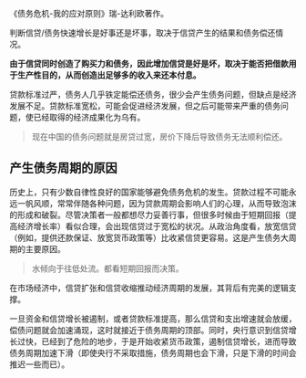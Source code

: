 《债务危机-我的应对原则》瑞-达利欧著作。



判断信贷/债务快速增长是好事还是坏事，取决于信贷产生的结果和债务偿还情况。

**由于信贷同时创造了购买力和债务，因此增加信贷是好是坏，取决于能否把借款用于生产性目的，从而创造出足够多的收入来还本付息。**

贷款标准过严，债务人几乎铁定能偿还债务，很少会产生债务问题，但缺点是经济发展不足。贷款标准宽松，可能会促进经济发展，但之后可能带来严重的债务问题，使已经取得的经济成果化为乌有。

> 现在中国的债务问题就是房贷过宽，房价下降后导致债务无法顺利偿还。



## 产生债务周期的原因

历史上，只有少数自律性良好的国家能够避免债务危机的发生。贷款过程不可能永远一帆风顺，常常伴随各种问题，因为贷款周期会影响人们的心理，从而导致泡沫的形成和破裂。尽管决策者一般都想尽力妥善行事，但很多时候由于短期回报（提高经济增长率）看似合理，会出现信贷过于宽松的状况。从政治角度看，放宽信贷（例如，提供还款保证、放宽货币政策等）比收紧信贷更容易。这是产生债务大周期的主要原因。

> 水倾向于往低处流。都看短期回报而决策。



在市场经济中，信贷扩张和信贷收缩推动经济周期的发展，其背后有完美的逻辑支撑。

一旦资金和信贷增长被遏制，或者贷款标准提高，那么信贷和支出增速就会放缓，偿债问题就会加速涌现，这时就接近于债务周期的顶部。同时，央行意识到信贷增长过快，已经到了危险的地步，于是开始收紧货币政策，遏制信贷增长，进而导致债务周期加速下滑（即使央行不采取措施，债务周期也会下滑，只是下滑的时间会推迟一些而已）。



